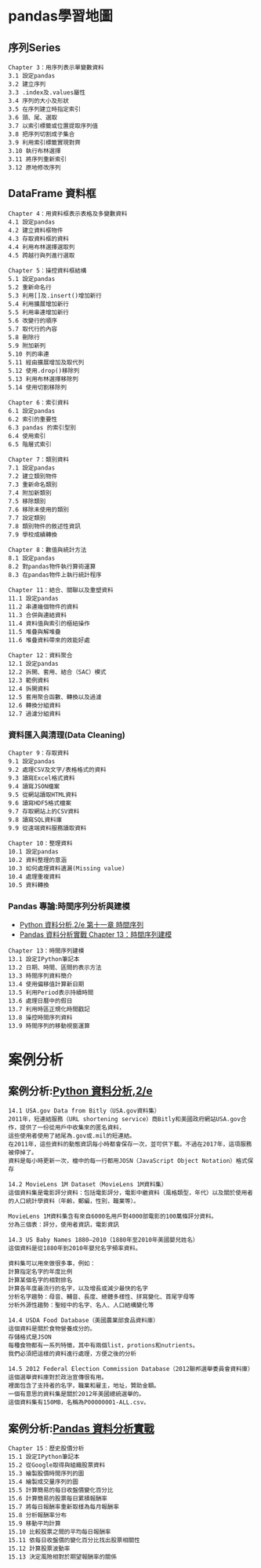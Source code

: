 # pandas學習地圖

## 序列Series
```
Chapter 3：用序列表示單變數資料
3.1 設定pandas
3.2 建立序列
3.3 .index及.values屬性
3.4 序列的大小及形狀
3.5 在序列建立時指定索引
3.6 頭、尾、選取
3.7 以索引標籤或位置提取序列值
3.8 把序列切割成子集合
3.9 利用索引標籤實現對齊
3.10 執行布林選擇
3.11 將序列重新索引
3.12 原地修改序列
```
## DataFrame 資料框
```
Chapter 4：用資料框表示表格及多變數資料
4.1 設定pandas
4.2 建立資料框物件
4.3 存取資料框的資料
4.4 利用布林選擇選取列
4.5 跨越行與列進行選取

Chapter 5：操控資料框結構
5.1 設定pandas
5.2 重新命名行
5.3 利用[]及.insert()增加新行
5.4 利用擴展增加新行
5.5 利用串連增加新行
5.6 改變行的順序
5.7 取代行的內容
5.8 刪除行
5.9 附加新列
5.10 列的串連
5.11 經由擴展增加及取代列
5.12 使用.drop()移除列
5.13 利用布林選擇移除列
5.14 使用切割移除列

Chapter 6：索引資料
6.1 設定pandas
6.2 索引的重要性
6.3 pandas 的索引型別
6.4 使用索引
6.5 階層式索引

Chapter 7：類別資料
7.1 設定pandas
7.2 建立類別物件
7.3 重新命名類別
7.4 附加新類別
7.5 移除類別
7.6 移除未使用的類別
7.7 設定類別
7.8 類別物件的敘述性資訊
7.9 學校成績轉換

Chapter 8：數值與統計方法
8.1 設定pandas
8.2 對pandas物件執行算術運算
8.3 在pandas物件上執行統計程序

Chapter 11：結合、關聯以及重塑資料
11.1 設定pandas
11.2 串連幾個物件的資料
11.3 合併與連結資料
11.4 資料值與索引的樞紐操作
11.5 堆疊與解堆疊
11.6 堆疊資料帶來的效能好處

Chapter 12：資料聚合
12.1 設定pandas
12.2 拆開、套用、結合（SAC）模式
12.3 範例資料
12.4 拆開資料
12.5 套用聚合函數、轉換以及過濾
12.6 轉換分組資料
12.7 過濾分組資料
```
### 資料匯入與清理(Data Cleaning)
```
Chapter 9：存取資料
9.1 設定pandas
9.2 處理CSV及文字/表格格式的資料
9.3 讀寫Excel格式資料
9.4 讀寫JSON檔案
9.5 從網站讀取HTML資料
9.6 讀寫HDF5格式檔案
9.7 存取網站上的CSV資料
9.8 讀寫SQL資料庫
9.9 從遠端資料服務讀取資料

Chapter 10：整理資料
10.1 設定pandas
10.2 資料整理的意涵
10.3 如何處理資料遺漏(Missing value)
10.4 處理重複資料
10.5 資料轉換
```

### Pandas 專論:時間序列分析與建模
- [Python 資料分析,2/e 第十一章 時間序列](https://www.tenlong.com.tw/products/9789864769254)
- [Pandas 資料分析實戰 Chapter 13：時間序列建模](https://www.tenlong.com.tw/products/9789864343898)
```
Chapter 13：時間序列建模
13.1 設定IPython筆記本
13.2 日期、時間、區間的表示方法
13.3 時間序列資料簡介
13.4 使用偏移值計算新日期
13.5 利用Period表示持續時間
13.6 處理日曆中的假日
13.7 利用時區正規化時間戳記
13.8 操控時間序列資料
13.9 時間序列的移動視窗運算
```
# 案例分析
## 案例分析:[Python 資料分析,2/e](https://www.tenlong.com.tw/products/9789864769254)
```
14.1 USA.gov Data from Bitly（USA.gov資料集）
2011年，短連結服務（URL shortening service）商Bitly和美國政府網站USA.gov合作，提供了一份從用戶中收集來的匿名資料，
這些使用者使用了結尾為.gov或.mil的短連結。
在2011年，這些資料的動態資訊每小時都會保存一次，並可供下載。不過在2017年，這項服務被停掉了。
資料是每小時更新一次，檔中的每一行都用JOSN（JavaScript Object Notation）格式保存
```
```
14.2 MovieLens 1M Dataset（MovieLens 1M資料集）
這個資料集是電影評分資料：包括電影評分，電影中繼資料（風格類型，年代）以及關於使用者的人口統計學資料（年齡，郵編，性別，職業等）。

MovieLens 1M資料集含有來自6000名用戶對4000部電影的100萬條評分資料。
分為三個表：評分，使用者資訊，電影資訊
```
```
14.3 US Baby Names 1880–2010（1880年至2010年美國嬰兒姓名）
這個資料是從1880年到2010年嬰兒名字頻率資料。

資料集可以用來做很多事，例如：
計算指定名字的年度比例
計算某個名字的相對排名
計算各年度最流行的名字，以及增長或減少最快的名字
分析名字趨勢：母音、輔音、長度、總體多樣性、拼寫變化、首尾字母等
分析外源性趨勢：聖經中的名字、名人、人口結構變化等
```
```
14.4 USDA Food Database（美國農業部食品資料庫）
這個資料是關於食物營養成分的。
存儲格式是JSON
每種食物都有一系列特徵，其中有兩個list，protions和nutrients。
我們必須把這樣的資料進行處理，方便之後的分析
```
```
14.5 2012 Federal Election Commission Database（2012聯邦選舉委員會資料庫）
這個選舉資料庫對於政治宣傳很有用。
裡面包含了支持者的名字，職業和雇主，地址，贊助金額。
一個有意思的資料集是關於2012年美國總統選舉的。
這個資料集有150MB，名稱為P00000001-ALL.csv。
```
## 案例分析:[Pandas 資料分析實戰](https://www.tenlong.com.tw/products/9789864343898)
```
Chapter 15：歷史股價分析
15.1 設定IPython筆記本
15.2 從Google取得與組織股票資料
15.3 繪製股價時間序列的圖
15.4 繪製成交量序列的圖
15.5 計算簡易的每日收盤價變化百分比
15.6 計算簡易的股票每日累積報酬率
15.7 將每日報酬率重新取樣為每月報酬率
15.8 分析報酬率分布
15.9 移動平均計算
15.10 比較股票之間的平均每日報酬率
15.11 依每日收盤價的變化百分比找出股票相關性
15.12 計算股票波動率
15.13 決定風險相對於期望報酬率的關係
```
